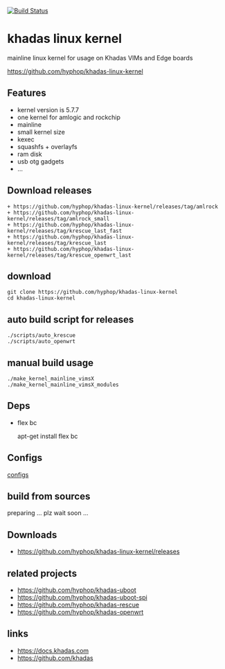 [![Build Status](https://travis-ci.com/hyphop/khadas-linux-kernel.svg?branch=master)](https://travis-ci.com/hyphop/khadas-linux-kernel)

# khadas linux kernel

mainline linux kernel for usage on Khadas VIMs and Edge boards 

https://github.com/hyphop/khadas-linux-kernel

## Features

+ kernel version is 5.7.7
+ one kernel for amlogic and rockchip
+ mainline 
+ small kernel size
+ kexec
+ squashfs + overlayfs
+ ram disk
+ usb otg gadgets
+ ...

## Download releases

    + https://github.com/hyphop/khadas-linux-kernel/releases/tag/amlrock
    + https://github.com/hyphop/khadas-linux-kernel/releases/tag/amlrock_small
    + https://github.com/hyphop/khadas-linux-kernel/releases/tag/krescue_last_fast
    + https://github.com/hyphop/khadas-linux-kernel/releases/tag/krescue_last
    + https://github.com/hyphop/khadas-linux-kernel/releases/tag/krescue_openwrt_last

## download 

    git clone https://github.com/hyphop/khadas-linux-kernel
    cd khadas-linux-kernel

## auto build script for releases

    ./scripts/auto_krescue
    ./scripts/auto_openwrt

## manual build usage

    ./make_kernel_mainline_vimsX
    ./make_kernel_mainline_vimsX_modules

## Deps

+ flex bc 

    apt-get install flex bc 

## Configs

[configs](configs)

## build from sources

preparing ... plz wait soon ...

## Downloads

+ https://github.com/hyphop/khadas-linux-kernel/releases

## related projects

+ https://github.com/hyphop/khadas-uboot
+ https://github.com/hyphop/khadas-uboot-spi
+ https://github.com/hyphop/khadas-rescue
+ https://github.com/hyphop/khadas-openwrt

## links

+ https://docs.khadas.com
+ https://github.com/khadas
